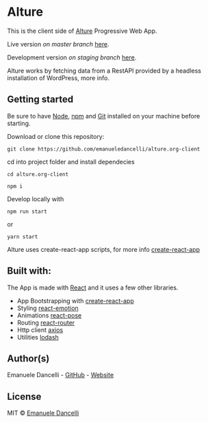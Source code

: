 # Alture

This is the client side of [Alture](https://alture.org) Progressive Web App.

Live version *on master branch* [here](https://alture.org).

Development version *on staging branch* [here](https://staging.alture.org).

Alture works by fetching data from a RestAPI provided by a headless installation of WordPress, more info.

## Getting started

Be sure to have [Node](https://nodejs.org/en/), [npm](https://www.npmjs.com/) and [Git](https://git-scm.com/) installed on your machine before starting.

Download or clone this repository:

`git clone https://github.com/emanueledancelli/alture.org-client`

cd into project folder and install dependecies

`cd alture.org-client`

`npm i`

Develop locally with

`npm run start`

or 

`yarn start`

Alture uses create-react-app scripts, for more info [create-react-app](https://github.com/facebook/create-react-app)

## Built with:

The App is made with [React](https://reactjs.org/) and it uses a few other libraries.

- App Bootstrapping with [create-react-app](https://github.com/facebook/create-react-app)
- Styling [react-emotion](https://github.com/emotion-js/emotion)
- Animations [react-pose](https://github.com/Popmotion/popmotion/tree/master/packages/react-pose)
- Routing [react-router](https://github.com/ReactTraining/react-router)
- Http client [axios](https://github.com/axios/axios)
- Utilities [lodash](https://github.com/lodash/lodash)

## Author(s)

Emanuele Dancelli - [GitHub](https://github.com/emanueledancelli) - [Website](https://emanueledancelli.com)

## License

MIT © [Emanuele Dancelli](https://emanueledancelli.com)
